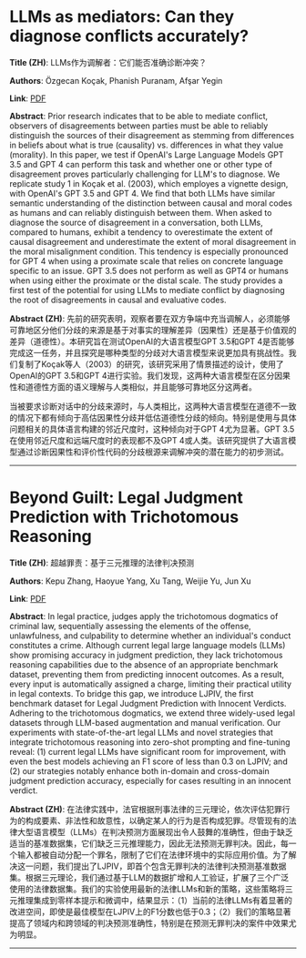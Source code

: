 # LLMs as mediators: Can they diagnose conflicts accurately? 

**Title (ZH)**: LLMs作为调解者：它们能否准确诊断冲突？ 

**Authors**: Özgecan Koçak, Phanish Puranam, Afşar Yegin  

**Link**: [PDF](https://arxiv.org/pdf/2412.14675)  

**Abstract**: Prior research indicates that to be able to mediate conflict, observers of disagreements between parties must be able to reliably distinguish the sources of their disagreement as stemming from differences in beliefs about what is true (causality) vs. differences in what they value (morality). In this paper, we test if OpenAI's Large Language Models GPT 3.5 and GPT 4 can perform this task and whether one or other type of disagreement proves particularly challenging for LLM's to diagnose. We replicate study 1 in Koçak et al. (2003), which employes a vignette design, with OpenAI's GPT 3.5 and GPT 4. We find that both LLMs have similar semantic understanding of the distinction between causal and moral codes as humans and can reliably distinguish between them. When asked to diagnose the source of disagreement in a conversation, both LLMs, compared to humans, exhibit a tendency to overestimate the extent of causal disagreement and underestimate the extent of moral disagreement in the moral misalignment condition. This tendency is especially pronounced for GPT 4 when using a proximate scale that relies on concrete language specific to an issue. GPT 3.5 does not perform as well as GPT4 or humans when using either the proximate or the distal scale. The study provides a first test of the potential for using LLMs to mediate conflict by diagnosing the root of disagreements in causal and evaluative codes. 

**Abstract (ZH)**: 先前的研究表明，观察者要在双方争端中充当调解人，必须能够可靠地区分他们分歧的来源是基于对事实的理解差异（因果性）还是基于价值观的差异（道德性）。本研究旨在测试OpenAI的大语言模型GPT 3.5和GPT 4是否能够完成这一任务，并且探究是哪种类型的分歧对大语言模型来说更加具有挑战性。我们复制了Koçak等人（2003）的研究，该研究采用了情景描述的设计，使用了OpenAI的GPT 3.5和GPT 4进行实验。我们发现，这两种大语言模型在区分因果性和道德性方面的语义理解与人类相似，并且能够可靠地区分这两者。

当被要求诊断对话中的分歧来源时，与人类相比，这两种大语言模型在道德不一致的情况下都有倾向于高估因果性分歧并低估道德性分歧的倾向。特别是使用与具体问题相关的具体语言构建的邻近尺度时，这种倾向对于GPT 4尤为显著。GPT 3.5在使用邻近尺度和远端尺度时的表现都不及GPT 4或人类。该研究提供了大语言模型通过诊断因果性和评价性代码的分歧根源来调解冲突的潜在能力的初步测试。 

---
# Beyond Guilt: Legal Judgment Prediction with Trichotomous Reasoning 

**Title (ZH)**: 超越罪责：基于三元推理的法律判决预测 

**Authors**: Kepu Zhang, Haoyue Yang, Xu Tang, Weijie Yu, Jun Xu  

**Link**: [PDF](https://arxiv.org/pdf/2412.14588)  

**Abstract**: In legal practice, judges apply the trichotomous dogmatics of criminal law, sequentially assessing the elements of the offense, unlawfulness, and culpability to determine whether an individual's conduct constitutes a crime. Although current legal large language models (LLMs) show promising accuracy in judgment prediction, they lack trichotomous reasoning capabilities due to the absence of an appropriate benchmark dataset, preventing them from predicting innocent outcomes. As a result, every input is automatically assigned a charge, limiting their practical utility in legal contexts. To bridge this gap, we introduce LJPIV, the first benchmark dataset for Legal Judgment Prediction with Innocent Verdicts. Adhering to the trichotomous dogmatics, we extend three widely-used legal datasets through LLM-based augmentation and manual verification. Our experiments with state-of-the-art legal LLMs and novel strategies that integrate trichotomous reasoning into zero-shot prompting and fine-tuning reveal: (1) current legal LLMs have significant room for improvement, with even the best models achieving an F1 score of less than 0.3 on LJPIV; and (2) our strategies notably enhance both in-domain and cross-domain judgment prediction accuracy, especially for cases resulting in an innocent verdict. 

**Abstract (ZH)**: 在法律实践中，法官根据刑事法律的三元理论，依次评估犯罪行为的构成要素、非法性和故意性，以确定某人的行为是否构成犯罪。尽管现有的法律大型语言模型（LLMs）在判决预测方面展现出令人鼓舞的准确性，但由于缺乏适当的基准数据集，它们缺乏三元推理能力，因此无法预测无罪判决。因此，每一个输入都被自动分配一个罪名，限制了它们在法律环境中的实际应用价值。为了解决这一问题，我们提出了LJPIV，即首个包含无罪判决的法律判决预测基准数据集。根据三元理论，我们通过基于LLM的数据扩增和人工验证，扩展了三个广泛使用的法律数据集。我们的实验使用最新的法律LLMs和新的策略，这些策略将三元推理集成到零样本提示和微调中，结果显示：（1）当前的法律LLMs有着显著的改进空间，即使是最佳模型在LJPIV上的F1分数也低于0.3；（2）我们的策略显著提高了领域内和跨领域的判决预测准确性，特别是在预测无罪判决的案件中效果尤为明显。 

---
